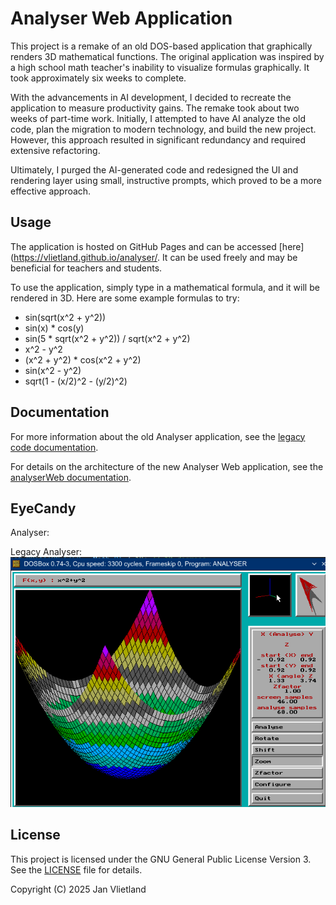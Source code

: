 # Analyser Web Application

This project is a remake of an old DOS-based application that graphically renders 3D mathematical functions. The original application was inspired by a high school math teacher's inability to visualize formulas graphically. It took approximately six weeks to complete.

With the advancements in AI development, I decided to recreate the application to measure productivity gains. The remake took about two weeks of part-time work. Initially, I attempted to have AI analyze the old code, plan the migration to modern technology, and build the new project. However, this approach resulted in significant redundancy and required extensive refactoring.

Ultimately, I purged the AI-generated code and redesigned the UI and rendering layer using small, instructive prompts, which proved to be a more effective approach.

## Usage

The application is hosted on GitHub Pages and can be accessed [here](https://vlietland.github.io/analyser/. It can be used freely and may be beneficial for teachers and students.

To use the application, simply type in a mathematical formula, and it will be rendered in 3D. Here are some example formulas to try:
- sin(sqrt(x^2 + y^2))
- sin(x) * cos(y)
- sin(5 * sqrt(x^2 + y^2)) / sqrt(x^2 + y^2)
- x^2 - y^2
- (x^2 + y^2) * cos(x^2 + y^2)
- sin(x^2 - y^2)
- sqrt(1 - (x/2)^2 - (y/2)^2)

## Documentation

For more information about the old Analyser application, see the [legacy code documentation](./analyserWeb/docs/legacyCode).

For details on the architecture of the new Analyser Web application, see the [analyserWeb documentation](./analyserWeb/docs/analyserWeb).

## EyeCandy
Analyser:


Legacy Analyser:
<img src="./legacyCode/Documents/Screens/Zooming.png" alt="Screenshot">


## License

This project is licensed under the GNU General Public License Version 3. See the [LICENSE](./LICENSE) file for details.

Copyright (C) 2025 Jan Vlietland
